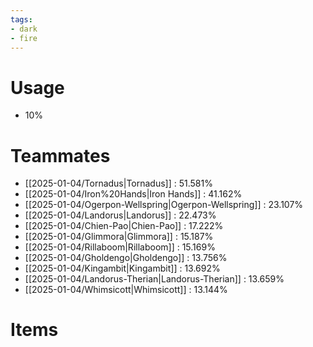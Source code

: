 ```yaml
---
tags:
- dark
- fire
---
```

# Usage
- 10%
# Teammates
- [[2025-01-04/Tornadus|Tornadus]] : 51.581%
- [[2025-01-04/Iron%20Hands|Iron Hands]] : 41.162%
- [[2025-01-04/Ogerpon-Wellspring|Ogerpon-Wellspring]] : 23.107%
- [[2025-01-04/Landorus|Landorus]] : 22.473%
- [[2025-01-04/Chien-Pao|Chien-Pao]] : 17.222%
- [[2025-01-04/Glimmora|Glimmora]] : 15.187%
- [[2025-01-04/Rillaboom|Rillaboom]] : 15.169%
- [[2025-01-04/Gholdengo|Gholdengo]] : 13.756%
- [[2025-01-04/Kingambit|Kingambit]] : 13.692%
- [[2025-01-04/Landorus-Therian|Landorus-Therian]] : 13.659%
- [[2025-01-04/Whimsicott|Whimsicott]] : 13.144%
# Items